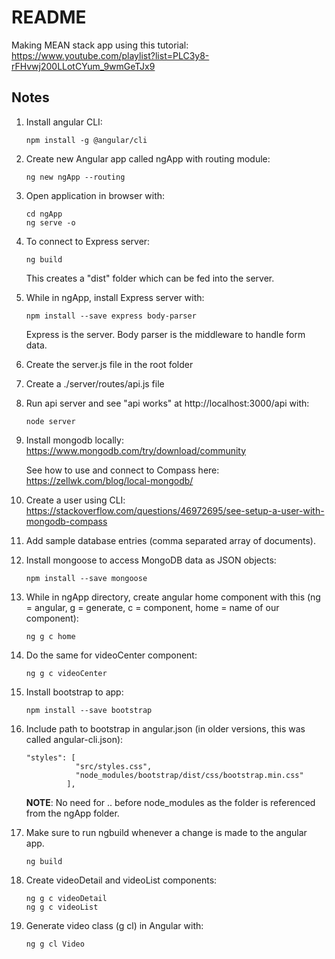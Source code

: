 # README

Making MEAN stack app using this tutorial:
https://www.youtube.com/playlist?list=PLC3y8-rFHvwj200LLotCYum_9wmGeTJx9

## Notes
1. Install angular CLI:
    ``` 
   npm install -g @angular/cli 
   ```
1. Create new Angular app called ngApp with routing module:
   ``` 
   ng new ngApp --routing
   ```
1. Open application in browser with:
   ``` 
   cd ngApp
   ng serve -o
   ```
1. To connect to Express server:
   ``` 
   ng build
   ```
   This creates a "dist" folder which can be fed into the server.
1. While in ngApp, install Express server with:
   ``` 
   npm install --save express body-parser
   ```
   Express is the server. Body parser is the middleware to handle form data.
1. Create the server.js file in the root folder
1. Create a ./server/routes/api.js file
1. Run api server and see "api works" at http://localhost:3000/api with:
    ``` 
    node server
   ```
1. Install mongodb locally: https://www.mongodb.com/try/download/community
   
   See how to use and connect to Compass here: https://zellwk.com/blog/local-mongodb/

1. Create a user using CLI: https://stackoverflow.com/questions/46972695/see-setup-a-user-with-mongodb-compass

1. Add sample database entries (comma separated array of documents).

1. Install mongoose to access MongoDB data as JSON objects:
   ``` 
   npm install --save mongoose
   ``` 
1. While in ngApp directory, create angular home component with this (ng = angular, g = generate, c = component, home = name of our component):
    ``` 
   ng g c home 
   ```
1. Do the same for videoCenter component:
    ``` 
   ng g c videoCenter 
   ```
1. Install bootstrap to app:
   ``` 
   npm install --save bootstrap
   ```
1. Include path to bootstrap in angular.json (in older versions, this was called angular-cli.json):
   ``` 
   "styles": [
              "src/styles.css",
              "node_modules/bootstrap/dist/css/bootstrap.min.css"
            ],
   ```
   __NOTE__: No need for .. before node_modules as the folder is referenced from the ngApp folder.
1. Make sure to run ngbuild whenever a change is made to the angular app.
   ``` 
   ng build
   ```
1. Create videoDetail and videoList components:
    ``` 
   ng g c videoDetail 
   ng g c videoList 
   ```
1. Generate video class (g cl) in Angular with:
   ``` 
   ng g cl Video
   ```
